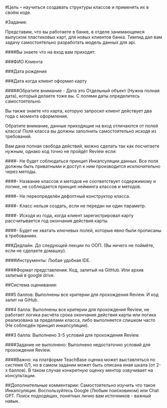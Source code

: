 #Цель – научиться создавать структуры классов и применять их в своём коде.

#Задание:

Представим, что вы работаете в банке, в отделе занимающемся выпуском пластиковых карт, для новых клиентов банка. Тимлид дал вам задачу самостоятельно разработать модель данных для api.

####Вы знаете что на вход вам приходят:

###ФИО Клиента

###Дата рождения

###Дата когда клиент оформил карту

#####Обратите внимание - Дата это Отдельный объект (Нужна полная дата), который делаете тоже вы. С полями даты определитесь самостоятельно.

Вы также знаете что карта, которую запросил клиент действует два года с момента оформления.

Обратите внимание, данные приходящие на вход отличаются от полей класса! Поля класса вы должны заполнить самостоятельно исходя из требований.

Вам дана полная свобода действий, можно сделать так как посчитаете нужным, однако код точно не пройдёт Review если:

####- Не будет соблюдаться принцип Инкапсуляции данных. Все поля должны быть приватными и доступ к ним производится исключительно через методы.

####- Название классов и методов не соответствует содержимому и логике, не соблюдается принцип нейминга классов и методов.

####- Не переопределён дефолтный конструктор класса.

####- Класс нельзя создать, если не передан ни один параметр.

####- Исходя из года, когда клиент зарегистрировал карту рассчитывается год окончания действия карты.

####- Будет не хватать ключевых полей, которые явно были прописаны в требованиях.

###Дедлайн. До следующей лекции по ООП. (Вы ничего не поймёте, если не сделаете домашку).

####Инструменты: Любая удобная IDE.

####Формат представления: Код, залитый на GitHub. Или архив залитый в google drive.

##Система оценивания:

###5 баллов: Выполнены все критерии для прохождения Review. И код залит на GiHub.

###4 балла: Выполнены все критерии для прохождения Review, не работает логика расчёта срока окончания действия карты или логика реализована за пределами класса, либо выполняется слишком часто (Не соблюдён принцип инкапсуляции).

###3 балла: Выполнено 3-5 условий для прохождения Review.

####Задание не выполнено: Выполнено недостаточно условий для прохождения Review.

####Важно: на платформе TeachBase оценка может выставляться по системе 0/1, но в самом задании может быть описана иная шкала (от 2-х баллов). В таком случае конкретную оценку ментор озвучивает на консультации.

##Дополнительные комментарии: Самостоятельно изучить что такое Инкапсуляция. Воспользуйтесь Google (Любым поисковиком) или Chat GPT.  Поиск подходящих, понятных лично вам источников -  важный навык. 
